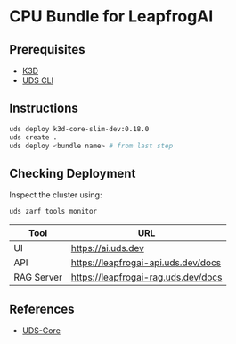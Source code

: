 # CPU Bundle for LeapfrogAI

## Prerequisites

- [K3D](https://k3d.io/)
- [UDS CLI](https://github.com/defenseunicorns/uds-cli)

## Instructions

``` bash
uds deploy k3d-core-slim-dev:0.18.0
uds create .
uds deploy <bundle name> # from last step
```

## Checking Deployment

Inspect the cluster using:

``` bash
uds zarf tools monitor
```

| Tool | URL |
| --- | --- |
| UI | <https://ai.uds.dev> |
| API | <https://leapfrogai-api.uds.dev/docs> |
| RAG Server | <https://leapfrogai-rag.uds.dev/docs> |

## References

- [UDS-Core](https://github.com/defenseunicorns/uds-core)
